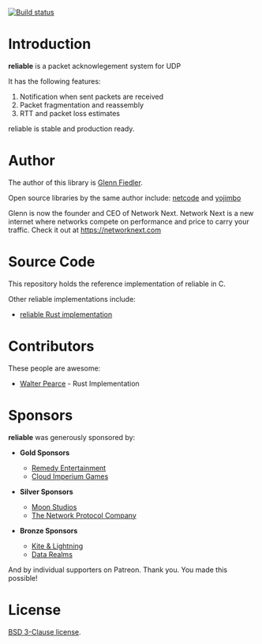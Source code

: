 [![Build status](https://github.com/networkprotocol/reliable/workflows/CI/badge.svg)](https://github.com/networkprotocol/reliable/actions?query=workflow%3ACI)

# Introduction

**reliable** is a packet acknowlegement system for UDP

It has the following features:

1. Notification when sent packets are received
2. Packet fragmentation and reassembly
3. RTT and packet loss estimates

reliable is stable and production ready.

# Author

The author of this library is [Glenn Fiedler](https://www.linkedin.com/in/glennfiedler).

Open source libraries by the same author include: [netcode](http://netcode.io) and [yojimbo](http://libyojimbo.com)

Glenn is now the founder and CEO of Network Next. Network Next is a new internet where networks compete on performance and price to carry your traffic. Check it out at https://networknext.com

# Source Code

This repository holds the reference implementation of reliable in C.

Other reliable implementations include:

* [reliable Rust implementation](https://github.com/jaynus/reliable.io)

# Contributors

These people are awesome:

* [Walter Pearce](https://github.com/jaynus) - Rust Implementation

# Sponsors

**reliable** was generously sponsored by:

* **Gold Sponsors**
    * [Remedy Entertainment](http://www.remedygames.com/)
    * [Cloud Imperium Games](https://cloudimperiumgames.com)
    
* **Silver Sponsors**
    * [Moon Studios](http://www.oriblindforest.com/#!moon-3/)
    * [The Network Protocol Company](http://www.thenetworkprotocolcompany.com)
    
* **Bronze Sponsors**
    * [Kite & Lightning](http://kiteandlightning.la/)
    * [Data Realms](http://datarealms.com)
 
And by individual supporters on Patreon. Thank you. You made this possible!

# License

[BSD 3-Clause license](https://opensource.org/licenses/BSD-3-Clause).
